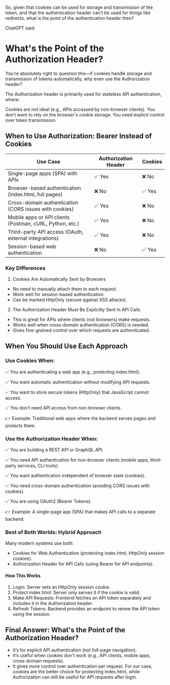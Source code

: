 So, given that cookies can be used for storage and transmission of the token, and that the authentication header can't be used for things like redirects, what is the point of the authentication header then?

ChatGPT said:
# What's the Point of the Authorization Header?
You're absolutely right to question this—if cookies handle storage and transmission of tokens automatically, why even use the Authorization header?

The Authorization header is primarily used for stateless API authentication, where:

Cookies are not ideal (e.g., APIs accessed by non-browser clients).
You don’t want to rely on the browser's cookie storage.
You need explicit control over token transmission.
## When to Use Authorization: Bearer <token> Instead of Cookies

| Use Case                                                  | Authorization Header | Cookies |
|-----------------------------------------------------------|----------------------|---------|
| Single-page apps (SPA) with APIs                          | ✅ Yes                | ❌ No    |
| Browser-based authentication (index.html, full pages)     | ❌ No                 | ✅ Yes   |
| Cross-domain authentication (CORS issues with cookies)    | ✅ Yes                | ❌ No    |
| Mobile apps or API clients (Postman, cURL, Python, etc.)  | ✅ Yes                | ❌ No    |
| Third-party API access (OAuth, external integrations)     | ✅ Yes                | ❌ No    |
| Session-based web authentication                          | ❌ No                 | ✅ Yes   |

### Key Differences
1. Cookies Are Automatically Sent by Browsers

- No need to manually attach them to each request.
- Work well for session-based authentication.
- Can be marked HttpOnly (secure against XSS attacks).
 
2. The Authorization Header Must Be Explicitly Sent in API Calls

- This is great for APIs where clients (not browsers) make requests.
- Works well when cross-domain authentication (CORS) is needed.
- Gives fine-grained control over which requests are authenticated.

## When You Should Use Each Approach
### Use Cookies When:
✅ You are authenticating a web app (e.g., protecting index.html).

✅ You want automatic authentication without modifying API requests.

✅ You want to store secure tokens (HttpOnly) that JavaScript cannot access.

✅ You don’t need API access from non-browser clients.

👉 Example: Traditional web apps where the backend serves pages and protects them.

### Use the Authorization Header When:
✅ You are building a REST API or GraphQL API.

✅ You need API authentication for non-browser clients (mobile apps, third-party services, CLI tools).

✅ You want authentication independent of browser state (cookies).

✅ You need cross-domain authentication (avoiding CORS issues with cookies).

✅ You are using OAuth2 (Bearer Tokens).

👉 Example: A single-page app (SPA) that makes API calls to a separate backend.

### Best of Both Worlds: Hybrid Approach
Many modern systems use both:

- Cookies for Web Authentication (protecting index.html, HttpOnly session cookies).
- Authorization Header for API Calls (using Bearer <token> for API endpoints).
#### How This Works
1. Login: Server sets an HttpOnly session cookie.
2. Protect index.html: Server only serves it if the cookie is valid.
3. Make API Requests: Frontend fetches an API token separately and includes it in the Authorization header.
4. Refresh Tokens: Backend provides an endpoint to renew the API token using the session.

## Final Answer: What's the Point of the Authorization Header?
- It’s for explicit API authentication (not full-page navigation).
- It’s useful when cookies don’t work (e.g., API clients, mobile apps, cross-domain requests).
- It gives more control over authentication per request.
For our case, cookies are the better choice for protecting index.html, while Authorization can still be useful for API requests after login.

